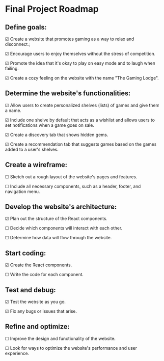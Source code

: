 # **Final Project Roadmap**

## **Define goals:**

&#9745; Create a website that promotes gaming as a way to relax and disconnect.;

&#9745; Encourage users to enjoy themselves without the stress of competition.

&#9745; Promote the idea that it's okay to play on easy mode and to laugh when failing.

&#9745; Create a cozy feeling on the website with the name "The Gaming Lodge".

## **Determine the website's functionalities:**

&#9745; Allow users to create personalized shelves (lists) of games and give them a name.

&#9745; Include one shelve by default that acts as a wishlist and allows users to set notifications when a game goes on sale.

&#9745; Create a discovery tab that shows hidden gems.

&#9745; Create a recommendation tab that suggests games based on the games added to a user's shelves.

## **Create a wireframe:**

&#x2610; Sketch out a rough layout of the website's pages and features.

&#x2610; Include all necessary components, such as a header, footer, and navigation menu.

## **Develop the website's architecture:**

&#9745; Plan out the structure of the React components.

&#x2610; Decide which components will interact with each other.

&#x2610; Determine how data will flow through the website.

## **Start coding:**

&#9745; Create the React components.

&#x2610; Write the code for each component.

## **Test and debug:**

&#9745; Test the website as you go.

&#9745; Fix any bugs or issues that arise.

## **Refine and optimize:**

&#x2610; Improve the design and functionality of the website.

&#x2610; Look for ways to optimize the website's performance and user experience.
